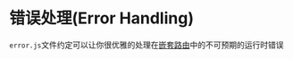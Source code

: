 # 错误处理(Error Handling)

`error.js`文件约定可以让你很优雅的处理在[嵌套路由](../1_Routing(路由)/1_Defining_Routes.md#)中的不可预期的运行时错误

